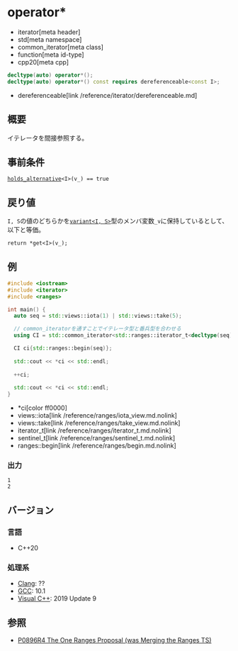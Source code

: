 # operator*
* iterator[meta header]
* std[meta namespace]
* common_iterator[meta class]
* function[meta id-type]
* cpp20[meta cpp]

```cpp
decltype(auto) operator*();
decltype(auto) operator*() const requires dereferenceable<const I>;
```
* dereferenceable[link /reference/iterator/dereferenceable.md]

## 概要
イテレータを間接参照する。

## 事前条件

[`holds_alternative`](/reference/variant/holds_alternative.md)`<I>(v_) == true`

## 戻り値

`I, S`の値のどちらかを[`variant<I, S>`](/reference/variant/variant.md)型のメンバ変数`_v`に保持しているとして、以下と等価。

`return *get<I>(v_);`

## 例
```cpp example
#include <iostream>
#include <iterator>
#include <ranges>

int main() {
  auto seq = std::views::iota(1) | std::views::take(5);

  // common_iteratorを通すことでイテレータ型と番兵型を合わせる
  using CI = std::common_iterator<std::ranges::iterator_t<decltype(seq)>, std::ranges::sentinel_t<decltype(seq)>>;

  CI ci{std::ranges::begin(seq)};
  
  std::cout << *ci << std::endl;
  
  ++ci;
  
  std::cout << *ci << std::endl;
}
```
* *ci[color ff0000]
* views::iota[link /reference/ranges/iota_view.md.nolink]
* views::take[link /reference/ranges/take_view.md.nolink]
* iterator_t[link /reference/ranges/iterator_t.md.nolink]
* sentinel_t[link /reference/ranges/sentinel_t.md.nolink]
* ranges::begin[link /reference/ranges/begin.md.nolink]

### 出力
```
1
2
```

## バージョン
### 言語
- C++20

### 処理系
- [Clang](/implementation.md#clang): ??
- [GCC](/implementation.md#gcc): 10.1
- [Visual C++](/implementation.md#visual_cpp): 2019 Update 9

## 参照
- [P0896R4 The One Ranges Proposal (was Merging the Ranges TS)](http://www.open-std.org/jtc1/sc22/wg21/docs/papers/2018/p0896r4.pdf)

